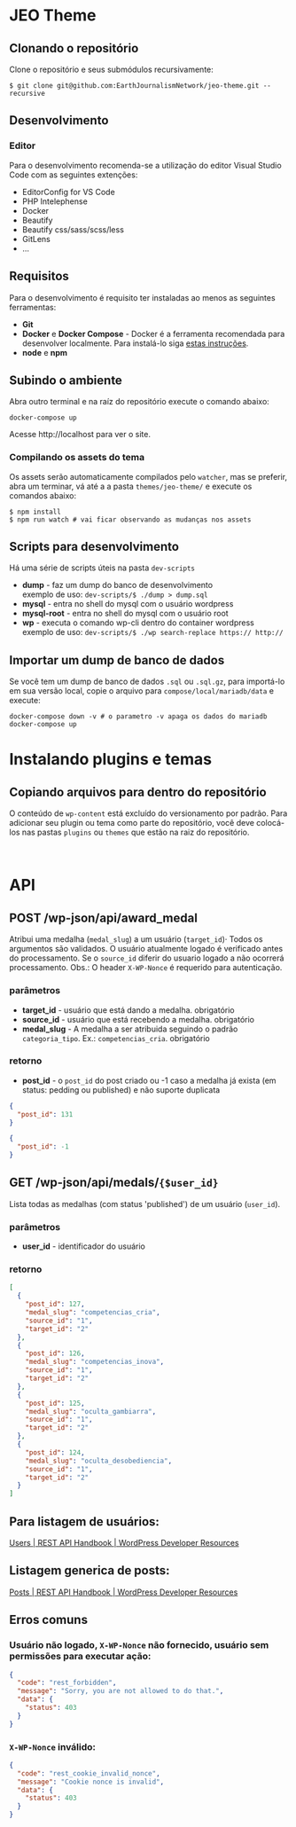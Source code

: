 # JEO Theme
## Clonando o repositório
Clone o repositório e seus submódulos recursivamente:

```
$ git clone git@github.com:EarthJournalismNetwork/jeo-theme.git --recursive
```
## Desenvolvimento
### Editor
Para o desenvolvimento recomenda-se a utilização do editor Visual Studio Code com as seguintes extenções:

- EditorConfig for VS Code
- PHP Intelephense
- Docker
- Beautify
- Beautify css/sass/scss/less
- GitLens
- ...
## Requisitos
Para o desenvolvimento é requisito ter instaladas ao menos as seguintes ferramentas:
- **Git**
- **Docker** e **Docker Compose** - Docker é a ferramenta recomendada para desenvolver localmente. Para instalá-lo siga [estas instruções](https://docs.docker.com/install/#supported-platforms).
- **node** e **npm**
## Subindo o ambiente
Abra outro terminal e na raíz do repositório execute o comando abaixo:

```
docker-compose up
```
Acesse http://localhost para ver o site.

### Compilando os assets do tema
Os assets serão automaticamente compilados pelo `watcher`, mas se preferir, abra um terminar, vá até a a pasta `themes/jeo-theme/` e execute os comandos abaixo:

```
$ npm install
$ npm run watch # vai ficar observando as mudanças nos assets
```

## Scripts para desenvolvimento
Há uma série de scripts úteis na pasta `dev-scripts`
- **dump** - faz um dump do banco de desenvolvimento<br>
    exemplo de uso: `dev-scripts/$ ./dump > dump.sql`
- **mysql** - entra no shell do mysql com o usuário wordpress
- **mysql-root** - entra no shell do mysql com o usuário root
- **wp** - executa o comando wp-cli dentro do container wordpress<br>
    exemplo de uso: `dev-scripts/$ ./wp search-replace https:// http://`

## Importar um dump de banco de dados
Se você tem um dump de banco de dados `.sql` ou `.sql.gz`, para importá-lo em sua versão local, copie o arquivo para `compose/local/mariadb/data` e execute:

```
docker-compose down -v # o parametro -v apaga os dados do mariadb
docker-compose up 
```

# Instalando plugins e temas

## Copiando arquivos para dentro do repositório
O conteúdo de `wp-content` está excluído do versionamento por padrão. Para adicionar seu plugin ou tema como parte do repositório, você deve colocá-los nas pastas `plugins` ou `themes` que estão na raiz do repositório.

<br>

# API

## POST /wp-json/api/award_medal
Atribui uma medalha (`medal_slug`) a um usuário (`target_id`)· 
Todos os argumentos são validados. 
O usuário atualmente logado é verificado antes do processamento. Se o `source_id` diferir do usuario logado a não ocorrerá processamento.
Obs.: O header `X-WP-Nonce` é requerido para autenticação. 

### parâmetros
- **target_id** - usuário que está dando a medalha. obrigatório
- **source_id** - usuário que está recebendo a medalha. obrigatório
- **medal_slug** - A medalha a ser atribuida seguindo o padrão `categoria_tipo`. Ex.: `competencias_cria`. obrigatório

### retorno
- **post_id** - o `post_id` do post criado ou -1 caso a medalha já exista (em status: pedding ou published) e não suporte duplicata

```JSON
{
  "post_id": 131
}
```

```JSON
{
  "post_id": -1
}
```


## GET /wp-json/api/medals/`{$user_id}`
Lista todas as medalhas (com status 'published') de um usuário (`user_id`).

### parâmetros
- **user_id** - identificador do usuário

### retorno
```JSON
[
  {
    "post_id": 127,
    "medal_slug": "competencias_cria",
    "source_id": "1",
    "target_id": "2"
  },
  {
    "post_id": 126,
    "medal_slug": "competencias_inova",
    "source_id": "1",
    "target_id": "2"
  },
  {
    "post_id": 125,
    "medal_slug": "oculta_gambiarra",
    "source_id": "1",
    "target_id": "2"
  },
  {
    "post_id": 124,
    "medal_slug": "oculta_desobediencia",
    "source_id": "1",
    "target_id": "2"
  }
]
```

## Para listagem de usuários:
[Users | REST API Handbook | WordPress Developer Resources](https://developer.wordpress.org/rest-api/reference/users/)

## Listagem generica de posts:
[Posts | REST API Handbook | WordPress Developer Resources](https://developer.wordpress.org/rest-api/reference/posts/)


## Erros comuns
### Usuário não logado, `X-WP-Nonce` não fornecido, usuário sem permissões para executar ação:
```JSON
{
  "code": "rest_forbidden",
  "message": "Sorry, you are not allowed to do that.",
  "data": {
    "status": 403
  }
}
```

### `X-WP-Nonce` inválido:
```JSON
{
  "code": "rest_cookie_invalid_nonce",
  "message": "Cookie nonce is invalid",
  "data": {
    "status": 403
  }
}
```
